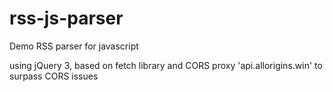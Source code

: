 # rss-js-parser
Demo RSS parser for javascript

using jQuery 3, based on fetch library and CORS proxy 'api.allorigins.win' to surpass CORS issues

